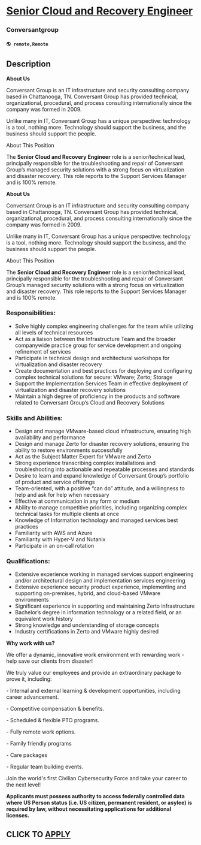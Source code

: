 # [Senior Cloud and Recovery Engineer](https://www.remotewlb.com/apply/senior-cloud-and-recovery-engineer)  
### Conversantgroup  
#### `🌎 remote,Remote`  

## Description

 **About Us**

Conversant Group is an IT infrastructure and security consulting company based in Chattanooga, TN. Conversant Group has provided technical, organizational, procedural, and process consulting internationally since the company was formed in 2009.

Unlike many in IT, Conversant Group has a unique perspective: technology is a tool, nothing more. Technology should support the business, and the business should support the people.

About This Position

  

The **Senior Cloud and Recovery Engineer** role is a senior/technical lead, principally responsible for the troubleshooting and repair of Conversant Group’s managed security solutions with a strong focus on virtualization and disaster recovery. This role reports to the Support Services Manager and is 100% remote.

  

  

 **About Us**

Conversant Group is an IT infrastructure and security consulting company based in Chattanooga, TN. Conversant Group has provided technical, organizational, procedural, and process consulting internationally since the company was formed in 2009.

Unlike many in IT, Conversant Group has a unique perspective: technology is a tool, nothing more. Technology should support the business, and the business should support the people.

About This Position

  

The **Senior Cloud and Recovery Engineer** role is a senior/technical lead, principally responsible for the troubleshooting and repair of Conversant Group’s managed security solutions with a strong focus on virtualization and disaster recovery. This role reports to the Support Services Manager and is 100% remote.

  

  

### Responsibilities:

* Solve highly complex engineering challenges for the team while utilizing all levels of technical resources
* Act as a liaison between the Infrastructure Team and the broader companywide practice group for service development and ongoing refinement of services
* Participate in technical design and architectural workshops for virtualization and disaster recovery
* Create documentation and best practices for deploying and configuring complex technical solutions for secure: VMware; Zerto; Storage
* Support the Implementation Services Team in effective deployment of virtualization and disaster recovery solutions
* Maintain a high degree of proficiency in the products and software related to Conversant Group’s Cloud and Recovery Solutions

  

  

### Skills and Abilities:

* Design and manage VMware-based cloud infrastructure, ensuring high availability and performance
* Design and manage Zerto for disaster recovery solutions, ensuring the ability to restore environments successfully
* Act as the Subject Matter Expert for VMware and Zerto
* Strong experience transcribing complex installations and troubleshooting into actionable and repeatable processes and standards
* Desire to learn and expand knowledge of Conversant Group’s portfolio of product and service offerings
* Team-oriented, with a positive “can do” attitude, and a willingness to help and ask for help when necessary
* Effective at communication in any form or medium
* Ability to manage competitive priorities, including organizing complex technical tasks for multiple clients at once
* Knowledge of Information technology and managed services best practices
* Familiarity with AWS and Azure
* Familiarity with Hyper-V and Nutanix
* Participate in an on-call rotation

  

### Qualifications:

* Extensive experience working in managed services support engineering and/or architectural design and implementation services engineering 
* Extensive experience security product experience, implementing and supporting on-premises, hybrid, and cloud-based VMware environments
* Significant experience in supporting and maintaining Zerto infrastructure
* Bachelor’s degree in information technology or a related field, or an equivalent work history
* Strong knowledge and understanding of storage concepts
* Industry certifications in Zerto and VMware highly desired

  

 **Why work with us?**

  

We offer a dynamic, innovative work environment with rewarding work - help save our clients from disaster!

We truly value our employees and provide an extraordinary package to prove it, including:

  

\- Internal and external learning & development opportunities, including career advancement.

\- Competitive compensation & benefits.

\- Scheduled & flexible PTO programs.

\- Fully remote work options.

\- Family friendly programs

\- Care packages

\- Regular team building events.

  

Join the world's first Civilian Cybersecurity Force and take your career to the next level!

  

 **Applicants must possess authority to access federally controlled data where US Person status (i.e. US citizen, permanent resident, or asylee) is required by law, without necessitating applications for additional licenses.**

  

  
## CLICK TO [APPLY](https://www.remotewlb.com/apply/senior-cloud-and-recovery-engineer)

